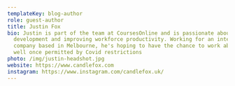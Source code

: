 ```yaml
---
templateKey: blog-author
role: guest-author
title: Justin Fox
bio: Justin is part of the team at CoursesOnline and is passionate about skills
  development and improving workforce productivity. Working for an international
  company based in Melbourne, he's hoping to have the chance to work abroad as
  well once permitted by Covid restrictions
photo: /img/justin-headshot.jpg
website: https://www.candlefox.com
instagram: https://www.instagram.com/candlefox.uk/
---
```

